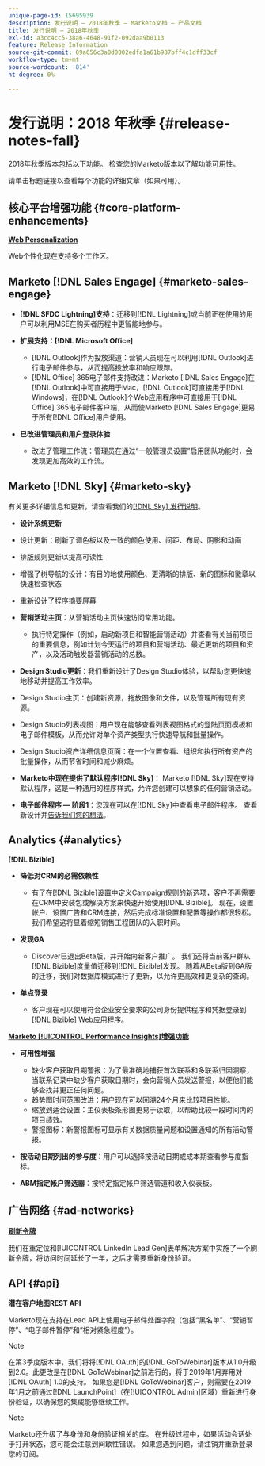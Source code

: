 ```yaml
---
unique-page-id: 15695939
description: 发行说明 — 2018年秋季 — Marketo文档 — 产品文档
title: 发行说明 — 2018年秋季
exl-id: a3cc4cc5-38a6-4648-91f2-092daa9b0113
feature: Release Information
source-git-commit: 09a656c3a0d0002edfa1a61b987bff4c1dff33cf
workflow-type: tm+mt
source-wordcount: '814'
ht-degree: 0%

---
```


# 发行说明：2018 年秋季 {#release-notes-fall}

2018年秋季版本包括以下功能。 检查您的Marketo版本以了解功能可用性。

请单击标题链接以查看每个功能的详细文章（如果可用）。

## 核心平台增强功能 {#core-platform-enhancements}

**[Web Personalization](/help/marketo/product-docs/web-personalization/getting-started/workspaces-in-web-personalization.md)**

Web个性化现在支持多个工作区。

## Marketo [!DNL Sales Engage] {#marketo-sales-engage}

* **[!DNL SFDC Lightning]支持**：迁移到[!DNL Lightning]或当前正在使用的用户可以利用MSE在购买者历程中更智能地参与。

* **扩展支持：[!DNL Microsoft Office]**

   * [!DNL Outlook]作为投放渠道：营销人员现在可以利用[!DNL Outlook]进行电子邮件参与，从而提高投放率和响应跟踪。
   * [!DNL Office] 365电子邮件支持改进：Marketo [!DNL Sales Engage]在[!DNL Outlook]中可直接用于Mac，[!DNL Outlook]可直接用于[!DNL Windows]，在[!DNL Outlook]个Web应用程序中可直接用于[!DNL Office] 365电子邮件客户端，从而使Marketo [!DNL Sales Engage]更易于所有[!DNL Office]用户使用。

* **已改进管理员和用户登录体验**

   * 改进了管理工作流：管理员在通过“一般管理员设置”启用团队功能时，会发现更加高效的工作流。

## Marketo [!DNL Sky] {#marketo-sky}

有关更多详细信息和更新，请查看我们的[[!DNL Sky] 发行说明](https://help.marketo.com)。

* **设计系统更新**

* 设计更新：刷新了调色板以及一致的颜色使用、间距、布局、阴影和动画
* 排版规则更新以提高可读性
* 增强了树导航的设计：有目的地使用颜色、更清晰的排版、新的图标和徽章以快速检查状态
* 重新设计了程序摘要屏幕

* **营销活动主页**：从营销活动主页快速访问常用功能。

   * 执行特定操作（例如，启动新项目和智能营销活动）并查看有关当前项目的重要信息，例如计划今天运行的项目和营销活动、最近更新的项目和资产，以及活动触发器营销活动的总数。

* **Design Studio更新**：我们重新设计了Design Studio体验，以帮助您更快速地移动并提高工作效率。
* Design Studio主页：创建新资源，拖放图像和文件，以及管理所有现有资源。
* Design Studio列表视图：用户现在能够查看列表视图格式的登陆页面模板和电子邮件模板，从而允许对单个资产类型执行快速导航和批量操作。
* Design Studio资产详细信息页面：在一个位置查看、组织和执行所有资产的批量操作，从而节省时间和减少麻烦。
* **Marketo中现在提供了默认程序[!DNL Sky]**： Marketo [!DNL Sky]现在支持默认程序，这是一种通用的程序样式，允许您创建可以想象的任何营销活动。
* **电子邮件程序 — 阶段1**：您现在可以在[!DNL Sky]中查看电子邮件程序。 查看新设计并[告诉我们您的想法](https://go.marketo.com/NextGenUX---USA---Apr-2018-fcp_Landing-Page-Feedback.html)。

## Analytics {#analytics}

**[!DNL Bizible]**

* **降低对CRM的必需依赖性**

   * 有了在[!DNL Bizible]设置中定义Campaign规则的新选项，客户不再需要在CRM中安装包或解决方案来快速开始使用[!DNL Bizible]。 现在，设置帐户、设置广告和CRM连接，然后完成标准设置和配置等操作都很轻松。 我们希望这将显着缩短销售工程团队的入职时间。

* **发现GA**

   * Discover已退出Beta版，并开始向新客户推广。 我们还将当前客户群从[!DNL Bizible]度量值迁移到[!DNL Bizible]发现。 随着从Beta版到GA版的迁移，我们对数据库模式进行了更新，以允许更高效和更复杂的查询。

* **单点登录**

   * 客户现在可以使用符合企业安全要求的公司身份提供程序和凭据登录到[!DNL Bizible] Web应用程序。

**[Marketo [!UICONTROL Performance Insights]增强功能](/help/marketo/product-docs/reporting/performance-insights/performance-insights-overview.md)**

* **可用性增强**

   * 缺少客户获取日期警报：为了最准确地捕获首次联系和多联系归因洞察，当联系记录中缺少客户获取日期时，会向营销人员发送警报，以便他们能够查找并更正任何问题。
   * 趋势图时间范围改进：用户现在可以回溯24个月来比较项目性能。
   * 缩放到适合设置：主仪表板条形图更易于读取，以帮助比较一段时间内的项目绩效。
   * 警报图标：新警报图标可显示有关数据质量问题和设置通知的所有活动警报。

* **按活动日期列出的参与度**：用户可以选择按活动日期或成本期查看参与度指标。
* **ABM指定帐户筛选器**：按特定指定帐户筛选管道和收入仪表板。

## 广告网络 {#ad-networks}

**[刷新令牌](/help/marketo/product-docs/demand-generation/social/social-functions/set-up-linkedin-lead-gen-forms.md)**

我们在重定位和[!UICONTROL LinkedIn Lead Gen]表单解决方案中实施了一个刷新令牌，将访问时间延长了一年，之后才需要重新身份验证。

## API {#api}

**潜在客户地图REST API**

Marketo现在支持在Lead API上使用电子邮件处置字段（包括“黑名单”、“营销暂停”、“电子邮件暂停”和“相对紧急程度”）。

>[!NOTE]
>
>在第3季度版本中，我们将将[!DNL OAuth]的[!DNL GoToWebinar]版本从1.0升级到2.0。此更改是在[!DNL GoToWebinar]之前进行的，将于2019年1月弃用对[!DNL OAuth] 1.0的支持。 如果您是[!DNL GoToWebinar]客户，则需要在2019年1月之前通过[!DNL LaunchPoint]（在[!UICONTROL Admin]区域）重新进行身份验证，以确保您的集成能够继续工作。

>[!NOTE]
>
>Marketo还升级了与身份和身份验证相关的库。 在升级过程中，如果活动会话处于打开状态，您可能会注意到间歇性错误。 如果您遇到问题，请注销并重新登录您的订阅。
